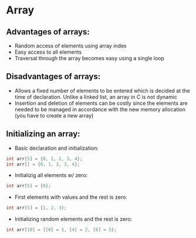 # Array
## Advantages of arrays:
- Random access of elements using array index
- Easy access to all elements
- Traversal through the array becomes easy using a single loop
## Disadvantages of arrays:
- Allows a fixed number of elements to be entered which is decided at the time of declaration. Unlike a linked list, an array in C is not dynamic
- Insertion and deletion of elements can be costly since the elements are needed to be managed in accordance with the new memory allocation (you have to create a new array)
## Initializing an array:
- Basic declaration and initialization:
```C
int arr[5] = {0, 1, 2, 3, 4};
int arr[] = {0, 1, 2, 3, 4};
```
- Initializig all elements w/ zero:
```C
int arr[5] = {0};
```
- First elements with values and the rest is zero:
```C
int arr[5] = {1, 2, 3};
```
- Initializing random elements and the rest is zero:  
```C
int arr[10] = {[0] = 1, [4] = 2, [6] = 3};
```
